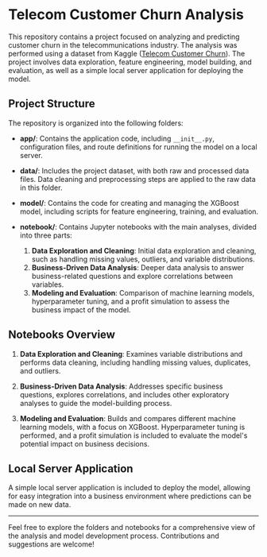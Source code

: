 # Telecom Customer Churn Analysis

This repository contains a project focused on analyzing and predicting customer churn in the telecommunications industry. The analysis was performed using a dataset from Kaggle ([Telecom Customer Churn](https://www.kaggle.com/datasets/abhinav89/telecom-customer)). The project involves data exploration, feature engineering, model building, and evaluation, as well as a simple local server application for deploying the model.

## Project Structure

The repository is organized into the following folders:

- **app/**: Contains the application code, including `__init__.py`, configuration files, and route definitions for running the model on a local server.
  
- **data/**: Includes the project dataset, with both raw and processed data files. Data cleaning and preprocessing steps are applied to the raw data in this folder.

- **model/**: Contains the code for creating and managing the XGBoost model, including scripts for feature engineering, training, and evaluation.

- **notebook/**: Contains Jupyter notebooks with the main analyses, divided into three parts:
  1. **Data Exploration and Cleaning**: Initial data exploration and cleaning, such as handling missing values, outliers, and variable distributions.
  2. **Business-Driven Data Analysis**: Deeper data analysis to answer business-related questions and explore correlations between variables.
  3. **Modeling and Evaluation**: Comparison of machine learning models, hyperparameter tuning, and a profit simulation to assess the business impact of the model.

## Notebooks Overview

1. **Data Exploration and Cleaning**: Examines variable distributions and performs data cleaning, including handling missing values, duplicates, and outliers.

2. **Business-Driven Data Analysis**: Addresses specific business questions, explores correlations, and includes other exploratory analyses to guide the model-building process.

3. **Modeling and Evaluation**: Builds and compares different machine learning models, with a focus on XGBoost. Hyperparameter tuning is performed, and a profit simulation is included to evaluate the model's potential impact on business decisions.

## Local Server Application

A simple local server application is included to deploy the model, allowing for easy integration into a business environment where predictions can be made on new data.

---

Feel free to explore the folders and notebooks for a comprehensive view of the analysis and model development process. Contributions and suggestions are welcome!
